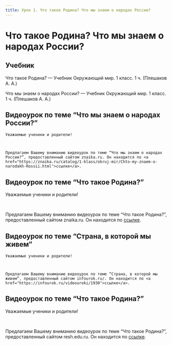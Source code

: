 ```yaml
---
title: Урок 1. Что такое Родина? Что мы знаем о народах России?
---
```


# Что такое Родина? Что мы знаем о народах России?

## Учебник

Что такое Родина? — Учебник Окружающий мир. 1 класс. 1 ч. (Плешаков А. А.)

Что мы знаем о народах России? — Учебник Окружающий мир. 1 класс. 1 ч. (Плешаков А. А.)

## Видеоурок по теме “Что мы знаем о народах России?”

<p>
	Уважаемые ученики и родители!
</p>
<p>
	 
</p>
<p>
	Предлагаем Вашему вниманию видеоурок по теме “Что мы знаем о народах России?”, предоставленный сайтом znaika.ru. Он находится по <a href="https://znaika.ru/catalog/1-klass/okruj-mir/Chto-my-znaem-o-narodakh-Rossii.html">ссылке</a>.
</p>

## Видеоурок по теме “Что такое Родина?”

<p>Уважаемые ученики и родители!</p>
<p>&nbsp;</p>
<p>Предлагаем Вашему вниманию видеоурок по теме “Что такое Родина?”, предоставленный сайтом znaika.ru. Он находится по <a href="https://znaika.ru/catalog/1-klass/okruj-mir/Chto-takoe-Rodina.html">ссылке</a>.</p>

## Видеоурок по теме “Страна, в которой мы живем”

<p>
	Уважаемые ученики и родители! 
</p>
<p>
	  
</p>
<p>
	Предлагаем Вашему вниманию видеоурок по теме “Страна, в которой мы живем”, предоставленный сайтом infourok.ru/. Он находится по <a href="https://infourok.ru/videouroki/1930">ссылке</a>.
</p>

## Видеоурок по теме “Что такое Родина?”

<p>Уважаемые ученики и родители!</p>
<p>&nbsp;</p>
<p>Предлагаем Вашему вниманию видеоурок по теме “Что такое Родина?”, предоставленный сайтом resh.edu.ru. Он находится по <a href="https://resh.edu.ru/subject/lesson/5091/main/118892/">ссылке</a>.</p>